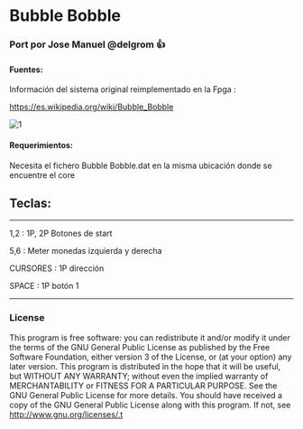 # Bubble Bobble 

### Port por Jose Manuel @delgrom :+1: 
#### Fuentes:

Información del sistema original reimplementado en la Fpga : 

https://es.wikipedia.org/wiki/Bubble_Bobble

![1](https://user-images.githubusercontent.com/31018768/101239578-c88e1780-36e8-11eb-84ce-f986ee944bea.jpg)

#### Requerimientos:

Necesita el fichero Bubble Bobble.dat  en la misma ubicación donde se encuentre el core

## Teclas:
--------------------------------------------------
1,2 :   1P, 2P Botones de start

5,6 :   Meter monedas izquierda y derecha

CURSORES : 1P dirección

SPACE    : 1P botón 1

---------------------------------------------------
### License

This program is free software: you can redistribute it and/or modify it under the terms of the GNU General Public License as published by the Free Software Foundation, either version 3 of the License, or (at your option) any later version.
This program is distributed in the hope that it will be useful, but WITHOUT ANY WARRANTY; without even the implied warranty of MERCHANTABILITY or FITNESS FOR A PARTICULAR PURPOSE. See the GNU General Public License for more details.
You should have received a copy of the GNU General Public License along with this program. If not, see http://www.gnu.org/licenses/.t

